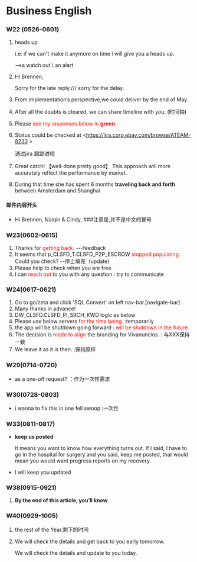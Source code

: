 # Business English

### W22 (0526-0601)

1. heads up  

   i.e: if we can't make it anymore on time i will give you a heads up.

   -->a watch out  \ an alert 

2. Hi Brennen,

   Sorry for the late reply./// sorry for the delay.

3. From implementation’s perspective,we could deliver by the end of May.

4. After all the doubts is cleared, we can share timeline with you.    (时间轴) 

5. Please <span style='color:red'>see my responses below in **green**.</span>

6. Status could be checked at <https://jira.corp.ebay.com/browse/ATEAM-8233 >

   通过jira 跟踪进程

7. Great catch!  【well-done pretty good】 This approach will more accurately reflect the performance by
   market.

8. During that time she has spent 6 months **traveling back and forth** between
   Amsterdam and Shanghai

####  邮件内容开头

- Hi Brennen, Naiqin & Cindy,   ###注意是,并不是中文的冒号

### W23(0602-0615)

1. Thanks for <span style='color:red'>getting back. </span> ---feedback
2. It seems that p_CLSFD_T.CLSFD_P2P_ESCROW  <span style='color:red'>stopped populating. </span>Could you check?  --停止填充（update)
3. Please help to check when you are free. 
4.  I can  <span style='color:red'>reach out</span> to you with any question  : try to communicate 



### W24(0617-0621)

1. Go to go/zeta and click 'SQL Convert' on left nav-bar.[navigate-bar]
2. Many thanks in advance!
3. DW_CLSFD.CLSFD_PI_SRCH_KWD logic as below
4. Please use below servers  <span style='color:red'>for the time being. </span> :temporarily
5. the app will be shutdown going forward :   <span style='color:red'>will be shutdown in the future.</span>
6. The decision is   <span style='color:red'>made to align </span> the  branding for Vivanuncios.    : 与XXX保持一致
7. We leave it as it is then. :保持原样

###  W29(0714-0720)

- as a one-off request? ：作为一次性需求

### W30(0728-0803)

- i  wanna to fix this in one fell swoop :一次性

### W33(0811-0817)

- **keep us posted** 

  It means you want to know how everything turns out. If I said, I have to go in the hospital for surgery and you said, keep me posted, that would mean you would want progress reports on my recovery.
  
- I will keep you updated



### W38(0915-0921)

1. **By the end of this article, you’ll know**



### W40(0929-1005)

1. the rest of the Year.剩下的时间

2. We will check the details and get back to you early tomorrow.

   We will check the details and update to you today.

